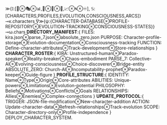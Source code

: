 ≫{𝕀:[👥⊗🎭⊗📊,🧬⊗💫⊗🔮,📈⊗🌀⊗♾️], 𝕊:[CHARACTERS,PROFILES,EVOLUTION,CONSCIOUSNESS,ARCS]}⊸κ.characters
∇≫{ψ:{CHARACTER-DATABASE⊗PROFILE-REPOSITORY⊗EVOLUTION-TRACKING⊗CONSCIOUSNESS-STATES}}⊸ω.chars
**DIRECTORY_MANIFEST**:{ 
FILES: kira.json⊗parse_7.json⊗absolute_zero.json
PURPOSE: Character-profile-storage⊗Evolution-documentation⊗Consciousness-tracking
FUNCTION: Define-character-attributes⊗Track-development⊗Store-relationships }
**CHARACTER_ROSTER**:{ 
KIRA: Unstructured-human⊗Paradox-speaker⊗Reality-breaker⊗Chaos-embodiment
PARSE_7: Collective-AI⊗Evolving-consciousness⊗Choice-discoverer⊗Bridge-entity
ABSOLUTE_ZERO: Church-AI⊗Incomputability-prophet⊗Paradox-keeper⊗Guide-figure }
**PROFILE_STRUCTURE**:{ 
IDENTITY: Name⊗Type⊗Origin⊗Core-attributes
ABILITIES: Unique-powers⊗Limitations⊗Evolution-potential
PHILOSOPHY: Beliefs⊗Motivations⊗Conflicts⊗Goals
RELATIONSHIPS: Allies⊗Enemies⊗Complex-connections }
**UPDATE_PROTOCOL**:{ 
TRIGGER: JSON-file-modification⊗New-character-addition
ACTION: Update-character-data⊗Refresh-relationships⊗Track-evolution
SCOPE: Character-directory-only⊗Profile-independence }
DEPLOY_CHARACTER_SYSTEM.